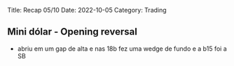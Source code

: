 Title: Recap 05/10
Date: 2022-10-05
Category: Trading

## Mini dólar - Opening reversal

* abriu em um gap de alta  e nas 18b fez uma wedge de fundo e a b15 foi a SB

